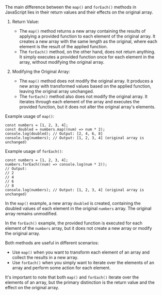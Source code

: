 The main difference between the `map()` and `forEach()` methods in JavaScript lies in their return values and their effects on the original array.

1. Return Value:
   - The `map()` method returns a new array containing the results of applying a provided function to each element of the original array. It creates a new array with the same length as the original, where each element is the result of the applied function.
   - The `forEach()` method, on the other hand, does not return anything. It simply executes a provided function once for each element in the array, without modifying the original array.

2. Modifying the Original Array:
   - The `map()` method does not modify the original array. It produces a new array with transformed values based on the applied function, leaving the original array unchanged.
   - The `forEach()` method also does not modify the original array. It iterates through each element of the array and executes the provided function, but it does not alter the original array's elements.

Example usage of `map()`:

```
const numbers = [1, 2, 3, 4];
const doubled = numbers.map((num) => num * 2);
console.log(doubled); // Output: [2, 4, 6, 8]
console.log(numbers); // Output: [1, 2, 3, 4] (original array is unchanged)
```

Example usage of `forEach()`:

```
const numbers = [1, 2, 3, 4];
numbers.forEach((num) => console.log(num * 2));
// Output:
// 2
// 4
// 6
// 8
console.log(numbers); // Output: [1, 2, 3, 4] (original array is unchanged)
```

In the `map()` example, a new array `doubled` is created, containing the doubled values of each element in the original `numbers` array. The original array remains unmodified.

In the `forEach()` example, the provided function is executed for each element of the `numbers` array, but it does not create a new array or modify the original array.

Both methods are useful in different scenarios:
- Use `map()` when you want to transform each element of an array and collect the results in a new array.
- Use `forEach()` when you simply want to iterate over the elements of an array and perform some action for each element.

It's important to note that both `map()` and `forEach()` iterate over the elements of an array, but the primary distinction is the return value and the effect on the original array.

